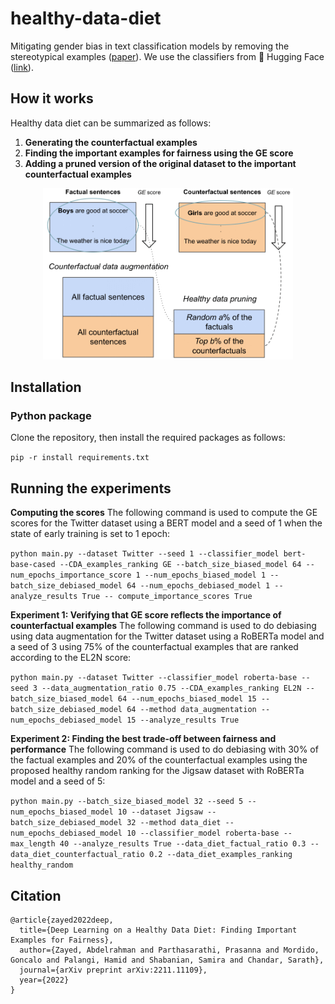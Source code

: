 # healthy-data-diet
Mitigating gender bias in text classification models by removing the stereotypical examples ([paper](https://arxiv.org/pdf/2211.11109.pdf)). We use the classifiers from 🤗 Hugging Face ([link](https://github.com/huggingface/transformers)). 



## How it works
Healthy data diet can be summarized as follows:

1. **Generating the counterfactual examples**
2. **Finding the important examples for fairness using the GE score**
3. **Adding a pruned version of the original dataset to the important counterfactual examples** 

<div style="text-align: center">
<img src="images/Healthy_diet_recipe.png" width="400">
<p style="text-align: center;"> </p>
</div>

## Installation

### Python package
Clone the repository, then install the required packages as follows:

`pip -r install requirements.txt`

## Running the experiments

**Computing the scores**
The following command is used to
compute the GE scores for the Twitter dataset using a BERT
model and a seed of 1 when the state of early training is set
to 1 epoch:

`python main.py --dataset Twitter --seed 1 --classifier_model bert-base-cased --CDA_examples_ranking GE --batch_size_biased_model 64 --num_epochs_importance_score 1 --num_epochs_biased_model 1 --batch_size_debiased_model 64 --num_epochs_debiased_model 1 --analyze_results True -- compute_importance_scores True`


**Experiment 1: Verifying that GE score reflects the
importance of counterfactual examples**
The following command is used to do debiasing using data augmentation
for the Twitter dataset using a RoBERTa model and a seed of
3 using 75% of the counterfactual examples that are ranked
according to the EL2N score:

`python main.py --dataset Twitter --classifier_model roberta-base --seed 3 --data_augmentation_ratio 0.75 --CDA_examples_ranking EL2N --batch_size_biased_model 64 --num_epochs_biased_model 15 --batch_size_debiased_model 64 --method data_augmentation --num_epochs_debiased_model 15 --analyze_results True`

**Experiment 2: Finding the best trade-off between fairness and performance**
The following command is used
to do debiasing with 30% of the factual examples and 20%
of the counterfactual examples using the proposed healthy
random ranking for the Jigsaw dataset with RoBERTa model
and a seed of 5:

`python main.py --batch_size_biased_model 32 --seed 5 --num_epochs_biased_model 10 --dataset Jigsaw --batch_size_debiased_model 32 --method data_diet --num_epochs_debiased_model 10 --classifier_model roberta-base --max_length 40 --analyze_results True --data_diet_factual_ratio 0.3 --data_diet_counterfactual_ratio 0.2 --data_diet_examples_ranking healthy_random`

## Citation
```
@article{zayed2022deep,
  title={Deep Learning on a Healthy Data Diet: Finding Important Examples for Fairness},
  author={Zayed, Abdelrahman and Parthasarathi, Prasanna and Mordido, Goncalo and Palangi, Hamid and Shabanian, Samira and Chandar, Sarath},
  journal={arXiv preprint arXiv:2211.11109},
  year={2022}
}
